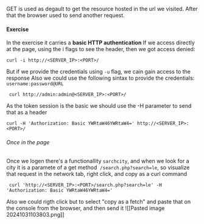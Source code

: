 GET is used as degault to get the resource hosted in the url we visited. After that the browser used to send another request. 
#### Exercise
In the exercise it carries a **basic HTTP authentication**
If we access directly at the page, using the i flags to see the header, then we got access denied:
```shell
curl -i http://<SERVER_IP>:<PORT>/
```
But if we provide the credentials using `-u` flag, we cain gain access to the response
Also we could use the following sintax to provide the credentials: `username:password@URL`
```shell
 curl http://admin:admin@<SERVER_IP>:<PORT>/
```
As the token session is the basic we should use the -H parameter to send that as a header
```shell
curl -H 'Authorization: Basic YWRtaW46YWRtaW4=' http://<SERVER_IP>:<PORT>/
```
###### Once in the page
Once we logen there's a functionallity `sarchcity`, and when we look for a city it is a paramete of a get method  `/search.php?search=le`, so visualize that request in the network tab, right click, and copy as a curl command
```shell
 curl 'http://<SERVER_IP>:<PORT>/search.php?search=le' -H 'Authorization: Basic YWRtaW46YWRtaW4='
```
Also we could rigth click but to select "copy as a fetch" and paste that on the console from the browser, and then send it
![[Pasted image 20241031103803.png]]
